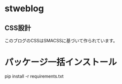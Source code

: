 # stweblog

## CSS設計
このブログのCSSはSMACSSに基づいて作られています。

# パッケージ一括インストール
pip install -r requirements.txt
